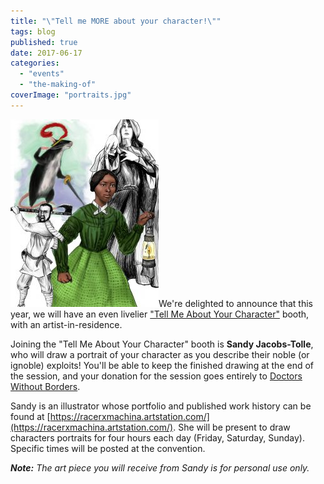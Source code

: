 ```yaml
---
title: "\"Tell me MORE about your character!\""
tags: blog
published: true
date: 2017-06-17
categories: 
  - "events"
  - "the-making-of"
coverImage: "portraits.jpg"
---
```


![portraits](/images/portraits-237x300.jpg)We're delighted to announce that this year, we will have an even livelier ["Tell Me About Your Character"](http://www.bigbadcon.com/tell-me-about-your-character/) booth, with an artist-in-residence.

Joining the "Tell Me About Your Character" booth is **Sandy Jacobs-Tolle**, who will draw a portrait of your character as you describe their noble (or ignoble) exploits! You'll be able to keep the finished drawing at the end of the session, and your donation for the session goes entirely to [Doctors Without Borders](http://www.doctorswithoutborders.org/).

Sandy is an illustrator whose portfolio and published work history can be found at [https://racerxmachina.artstation.com/](https://racerxmachina.artstation.com/). She will be present to draw characters portraits for four hours each day (Friday, Saturday, Sunday). Specific times will be posted at the convention.

_**Note:** The art piece you will receive from Sandy is for personal use only._
